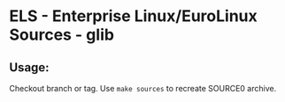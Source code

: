 # ELS - Enterprise Linux/EuroLinux Sources - glib
 
## Usage:
  Checkout branch or tag. Use `make sources` to recreate  SOURCE0 archive.
